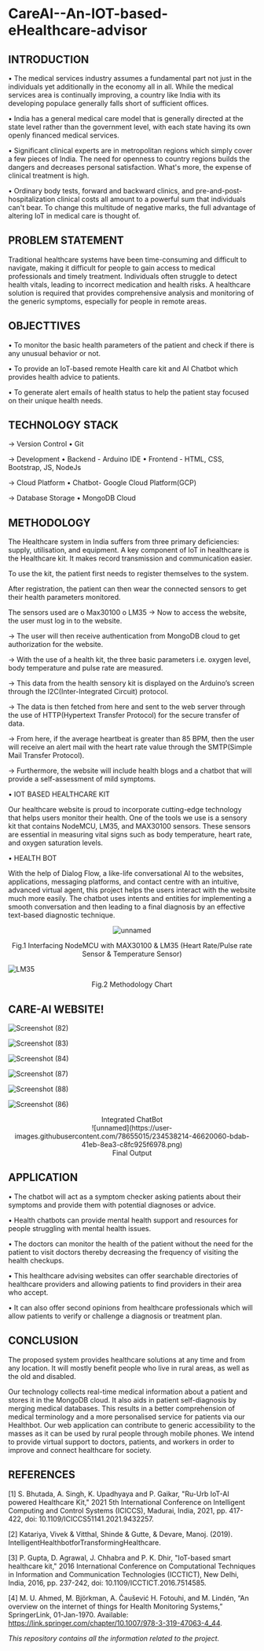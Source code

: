 # CareAI--An-IOT-based-eHealthcare-advisor

## INTRODUCTION
• The medical services industry assumes a fundamental part not just in the individuals yet additionally in the economy all in all. While the medical services area is continually improving, a country like India with its developing populace generally falls short of sufficient offices.

• India has a general medical care model that is generally directed at the state level rather than the government level, with each state having its own openly financed medical services. 

• Significant clinical experts are in metropolitan regions which simply cover a few pieces of India. The need for openness to country regions builds the dangers and decreases personal satisfaction. What's more, the expense of clinical treatment is high.

• Ordinary body tests, forward and backward clinics, and pre-and-post-hospitalization clinical costs all amount to a powerful sum that individuals can't bear. To change this multitude of negative marks, the full advantage of altering IoT in medical care is thought of. 

## PROBLEM STATEMENT
Traditional healthcare systems have been time-consuming and difficult to navigate, making it difficult for people to gain access to medical professionals and timely treatment. Individuals often struggle to detect health vitals, leading to incorrect medication and health risks. A healthcare solution is required that provides comprehensive analysis and monitoring of the generic symptoms, especially for people in remote areas.

## OBJECTTIVES
• To monitor the basic health parameters of the patient and check if there is any unusual behavior or not.

• To provide an IoT-based remote Health care kit and AI Chatbot which provides health advice to patients.

• To generate alert emails of health status to help the patient stay focused on their unique health needs. 


## TECHNOLOGY STACK
-> Version Control
• Git

-> Development
• Backend - Arduino IDE
• Frontend - HTML, CSS, Bootstrap, JS, NodeJs

-> Cloud Platform 
• Chatbot- Google Cloud Platform(GCP) 

-> Database Storage 
• MongoDB Cloud

## METHODOLOGY
The Healthcare system in India suffers from three primary deficiencies: supply, utilisation, and equipment. A key component of IoT in healthcare is the Healthcare kit. It makes record transmission and communication easier. 

To use the kit, the patient first needs to register themselves to the system. 

After registration, the patient can then wear the connected sensors to get their health parameters monitored. 

The sensors used are
o   Max30100
o   LM35 
-> Now to access the website, the user must log in to the website.

-> The user will then receive authentication from MongoDB cloud to get authorization for the website.

-> With the use of a health kit, the three basic parameters i.e. oxygen level, body temperature and pulse rate are measured.

-> This data from the health sensory kit is displayed on the Arduino’s screen through the I2C(Inter-Integrated Circuit) protocol.

-> The data is then fetched from here and sent to the web server through the use of HTTP(Hypertext Transfer Protocol) for the secure transfer of data.

-> From here, if the average heartbeat is greater than 85 BPM, then the user will receive an alert mail with the heart rate value through the SMTP(Simple Mail Transfer Protocol).

-> Furthermore, the website will include health blogs and a chatbot that will provide a self-assessment of mild symptoms. 

•  IOT BASED HEALTHCARE KIT

Our healthcare website is proud to incorporate cutting-edge technology that helps users monitor their health. One of the tools we use is a sensory kit that contains NodeMCU, LM35, and MAX30100 sensors. These sensors are essential in measuring vital signs such as body temperature, heart rate, and oxygen saturation levels. 

•  HEALTH BOT

With the help of Dialog Flow, a like-life conversational AI to the websites, applications, messaging platforms, and contact centre with an intuitive, advanced virtual agent, this project helps the users interact with the website much more easily. The chatbot uses intents and entities for implementing a smooth conversation and then leading to a final diagnosis by an effective text-based diagnostic technique.

<div align="center">
  
![unnamed](https://user-images.githubusercontent.com/78655015/233976306-1c07ac3b-41e8-4381-8595-4a5e3586bfc9.png)

</div>

<div align="center">
  
Fig.1 Interfacing NodeMCU with MAX30100 & LM35 (Heart Rate/Pulse rate Sensor & Temperature Sensor)

</div>

![LM35](https://user-images.githubusercontent.com/78655015/233972818-71405e7f-4745-4f61-860c-3af845e3160a.png)

<div align="center">

Fig.2 Methodology Chart

</div>

## CARE-AI WEBSITE!

![Screenshot (82)](https://user-images.githubusercontent.com/78655015/233976362-a4c27eaa-50b0-4093-bddb-920e3b343db3.png)



![Screenshot (83)](https://user-images.githubusercontent.com/78655015/233974386-e7379328-ce60-4394-bf2c-82bfef7628a3.png)



![Screenshot (84)](https://user-images.githubusercontent.com/78655015/233974405-84b58110-2e84-452b-b649-c22d177039a4.png)



![Screenshot (87)](https://user-images.githubusercontent.com/78655015/233974463-22501da5-06ec-481d-bd03-0fa5e565a931.png)



![Screenshot (88)](https://user-images.githubusercontent.com/78655015/233974478-a6494029-4d89-4d51-8a81-16b7fa8957a0.png)



![Screenshot (86)](https://user-images.githubusercontent.com/78655015/233974498-0974b5fe-ba92-4e55-9a6b-5f74bafe23aa.png)

<div align="center">
Integrated ChatBot
</div>

<div align="center">
![unnamed](https://user-images.githubusercontent.com/78655015/234538214-46620060-bdab-41eb-8ea3-c8fc925f6978.png)

</div>

<div align="center">
Final Output
</div>


## APPLICATION
• The chatbot will act as a symptom checker asking patients about their symptoms and provide them with potential diagnoses or advice.

• Health chatbots can provide mental health support and resources for people struggling with mental health issues. 

• The doctors can monitor the health of the patient without the need for the patient  to visit doctors thereby decreasing the frequency of visiting the health checkups.

• This healthcare advising websites can offer searchable directories of healthcare providers and  allowing patients to find providers in their area who accept.

• It can also offer second opinions from healthcare professionals which will allow patients to verify or challenge a diagnosis or treatment plan. 

## CONCLUSION 
The proposed system provides healthcare solutions at any time and from any location. It will mostly benefit people who live in rural areas, as well as the old and disabled.

Our technology collects real-time medical information about a patient and stores it in the MongoDB cloud. It also aids in patient self-diagnosis by merging medical databases. This results in a better comprehension of medical terminology and a more personalised service for patients via our Healthbot. Our web application can contribute to generic accessibility to the masses as it can be used by rural people through mobile phones. We intend to provide virtual support to doctors, patients, and workers in order to improve and connect healthcare for society.

## REFERENCES
[1] S. Bhutada, A. Singh, K. Upadhyaya and P. Gaikar, "Ru-Urb IoT-AI powered Healthcare Kit," 2021 5th International Conference on Intelligent Computing and Control Systems (ICICCS), Madurai, India, 2021, pp. 417-422, doi: 10.1109/ICICCS51141.2021.9432257.

[2] Katariya, Vivek & Vitthal, Shinde & Gutte, & Devare, Manoj. (2019). IntelligentHealthbotforTransformingHealthcare.

[3] P. Gupta, D. Agrawal, J. Chhabra and P. K. Dhir, "IoT-based smart healthcare kit," 2016 International Conference on Computational Techniques in Information and Communication Technologies (ICCTICT), New Delhi, India, 2016, pp. 237-242, doi: 10.1109/ICCTICT.2016.7514585.

[4] M. U. Ahmed, M. Björkman, A. Čaušević H. Fotouhi, and M. Lindén, “An overview on the internet of things for Health Monitoring Systems,” SpringerLink, 01-Jan-1970. Available: https://link.springer.com/chapter/10.1007/978-3-319-47063-4_44.


*This repository contains all the information related to the project.*


